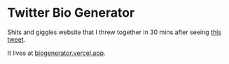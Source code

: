# Twitter Bio Generator

Shits and giggles website that I threw together in 30 mins after seeing [this tweet](https://twitter.com/bexsayswords/status/1327693793823375360).

It lives at [biogenerator.vercel.app](https://biogenerator.vercel.app).
